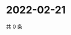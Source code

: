 # 2022-02-21

共 0 条

<!-- BEGIN WEIBO -->
<!-- 最后更新时间 Mon Feb 21 2022 06:13:26 GMT+0800 (China Standard Time) -->

<!-- END WEIBO -->
